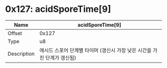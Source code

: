 # 0x127: acidSporeTime[9]

| Name | acidSporeTime[9] |
| ----| ------------ |
| Offset | 0x127 |
| Type | u8 |
| Description | 애시드 스포어 단계별 타이머 (갱신시 가장 낮은 시간을 가진 단계가 갱신됨) |<br>

